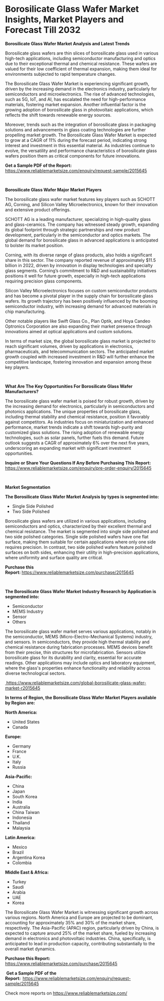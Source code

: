 <p><h1>Borosilicate Glass Wafer Market Insights, Market Players and Forecast Till 2032</h1></p><p><strong>Borosilicate Glass Wafer Market Analysis and Latest Trends</strong></p>
<p><p>Borosilicate glass wafers are thin slices of borosilicate glass used in various high-tech applications, including semiconductor manufacturing and optics due to their exceptional thermal and chemical resistance. These wafers are valued for their low coefficient of thermal expansion, making them ideal for environments subjected to rapid temperature changes.</p><p>The Borosilicate Glass Wafer Market is experiencing significant growth, driven by the increasing demand in the electronics industry, particularly for semiconductors and microelectronics. The rise of advanced technologies, such as 5G, IoT, and AI, has escalated the need for high-performance materials, fostering market expansion. Another influential factor is the growing adoption of borosilicate glass in photovoltaic applications, which reflects the shift towards renewable energy sources.</p><p>Moreover, trends such as the integration of borosilicate glass in packaging solutions and advancements in glass coating technologies are further propelling market growth. The Borosilicate Glass Wafer Market is expected to grow at a CAGR of 11% during the forecast period, indicating strong interest and investment in this essential material. As industries continue to evolve, the versatility and performance characteristics of borosilicate glass wafers position them as critical components for future innovations.</p></p>
<p><strong>Get a Sample PDF of the Report:&nbsp;</strong> <a href="https://www.reliablemarketsize.com/enquiry/request-sample/2015645?utm_campaign=1901&utm_medium=2&utm_source=Github&utm_content=ia&utm_term=11022025&utm_id=borosilicate-glass-wafer">https://www.reliablemarketsize.com/enquiry/request-sample/2015645</a></p>
<p>&nbsp;</p>
<p><strong>Borosilicate Glass Wafer Major Market Players</strong></p>
<p><p>The borosilicate glass wafer market features key players such as SCHOTT AG, Corning, and Silicon Valley Microelectronics, known for their innovation and extensive product offerings. </p><p>SCHOTT AG is a leading manufacturer, specializing in high-quality glass and glass-ceramics. The company has witnessed steady growth, expanding its global footprint through strategic partnerships and new product development, particularly in the semiconductor and optics markets. The global demand for borosilicate glass in advanced applications is anticipated to bolster its market position.</p><p>Corning, with its diverse range of glass products, also holds a significant share in this sector. The company reported revenue of approximately $11.5 billion in 2022, driven by innovation in display technologies and specialty glass segments. Corning’s commitment to R&D and sustainability initiatives positions it well for future growth, especially in high-tech applications requiring precision glass components.</p><p>Silicon Valley Microelectronics focuses on custom semiconductor products and has become a pivotal player in the supply chain for borosilicate glass wafers. Its growth trajectory has been positively influenced by the booming semiconductor industry, with increasing demand for advanced materials in chip manufacturing.</p><p>Other notable players like Swift Glass Co., Plan Optik, and Hoya Candeo Optronics Corporation are also expanding their market presence through innovations aimed at optical applications and custom solutions. </p><p>In terms of market size, the global borosilicate glass market is projected to reach significant volumes, driven by applications in electronics, pharmaceuticals, and telecommunication sectors. The anticipated market growth coupled with increased investment in R&D will further enhance the competitive landscape, fostering innovation and expansion among these key players.</p></p>
<p>&nbsp;</p>
<p><strong>What Are The Key Opportunities For Borosilicate Glass Wafer Manufacturers?</strong></p>
<p><p>The borosilicate glass wafer market is poised for robust growth, driven by the increasing demand for electronics, particularly in semiconductors and photonics applications. The unique properties of borosilicate glass, including thermal stability and chemical resistance, position it favorably against competitors. As industries focus on miniaturization and enhanced performance, market trends indicate a shift towards high-purity and customized glass solutions. The rising adoption of renewable energy technologies, such as solar panels, further fuels this demand. Future outlook suggests a CAGR of approximately 6% over the next five years, underscoring an expanding market with significant investment opportunities.</p></p>
<p><strong>Inquire or Share Your Questions If Any Before Purchasing This Report:</strong> <a href="https://www.reliablemarketsize.com/enquiry/pre-order-enquiry/2015645?utm_campaign=1901&utm_medium=2&utm_source=Github&utm_content=ia&utm_term=11022025&utm_id=borosilicate-glass-wafer">https://www.reliablemarketsize.com/enquiry/pre-order-enquiry/2015645</a></p>
<p>&nbsp;</p>
<p><strong>Market Segmentation</strong></p>
<p><strong>The Borosilicate Glass Wafer Market Analysis by types is segmented into:</strong></p>
<p><ul><li>Single Side Polished</li><li>Two Side Polished</li></ul></p>
<p><p>Borosilicate glass wafers are utilized in various applications, including semiconductors and optics, characterized by their excellent thermal and chemical resistance. The market is segmented into single side polished and two side polished categories. Single side polished wafers have one flat surface, making them suitable for certain applications where only one side requires precision. In contrast, two side polished wafers feature polished surfaces on both sides, enhancing their utility in high-precision applications, where uniformity and surface quality are critical.</p></p>
<p><strong>Purchase this Report:&nbsp;</strong><a href="https://www.reliablemarketsize.com/purchase/2015645?utm_campaign=1901&utm_medium=2&utm_source=Github&utm_content=ia&utm_term=11022025&utm_id=borosilicate-glass-wafer">https://www.reliablemarketsize.com/purchase/2015645</a></p>
<p>&nbsp;</p>
<p><strong>The Borosilicate Glass Wafer Market Industry Research by Application is segmented into:</strong></p>
<p><ul><li>Semiconductor</li><li>MEMS Industry</li><li>Sensor</li><li>Others</li></ul></p>
<p><p>The borosilicate glass wafer market serves various applications, notably in the semiconductor, MEMS (Micro-Electro-Mechanical Systems) industry, and sensors. In semiconductors, they provide high thermal stability and chemical resistance during fabrication processes. MEMS devices benefit from their precise, thin structures for microfabrication. Sensors utilize borosilicate glass for its durability and clarity, essential for accurate readings. Other applications may include optics and laboratory equipment, where the glass's properties enhance functionality and reliability across diverse technological sectors.</p></p>
<p><a href="https://www.reliablemarketsize.com/global-borosilicate-glass-wafer-market-r2015645?utm_campaign=1901&utm_medium=2&utm_source=Github&utm_content=ia&utm_term=11022025&utm_id=borosilicate-glass-wafer">&nbsp;https://www.reliablemarketsize.com/global-borosilicate-glass-wafer-market-r2015645</a></p>
<p><strong>In terms of Region, the Borosilicate Glass Wafer Market Players available by Region are:</strong></p>
<p>
    <p> <strong> North America: </strong>
        <ul>
            <li>United States</li>
            <li>Canada</li>
        </ul>
        </p> 
    <p> <strong> Europe: </strong>
        <ul>
            <li>Germany</li>
            <li>France</li>
            <li>U.K.</li>
            <li>Italy</li>
            <li>Russia</li>
        </ul>
        </p> 
    <p> <strong> Asia-Pacific: </strong>
        <ul>
            <li>China</li>
            <li>Japan</li>
            <li>South Korea</li>
            <li>India</li>
            <li>Australia</li>
            <li>China Taiwan</li>
            <li>Indonesia</li>
            <li>Thailand</li>
            <li>Malaysia</li>
        </ul>
        </p> 
    <p> <strong> Latin America: </strong>
        <ul>
            <li>Mexico</li>
            <li>Brazil</li>
            <li>Argentina Korea</li>
            <li>Colombia</li>
        </ul>
        </p> 
    <p> <strong> Middle East & Africa: </strong>
        <ul>
            <li>Turkey</li>
            <li>Saudi</li>
            <li>Arabia</li>
            <li>UAE</li>
            <li>Korea</li>
        </ul>
    </p>
    </p>
<p><p>The Borosilicate Glass Wafer Market is witnessing significant growth across various regions. North America and Europe are projected to be dominant, accounting for approximately 35% and 30% of the market share, respectively. The Asia-Pacific (APAC) region, particularly driven by China, is expected to capture around 25% of the market share, fueled by increasing demand in electronics and photovoltaic industries. China, specifically, is anticipated to lead in production capacity, contributing substantially to the overall market dynamics.</p></p>
<p><strong>Purchase this Report: </strong><a href="https://www.reliablemarketsize.com/purchase/2015645?utm_campaign=1901&utm_medium=2&utm_source=Github&utm_content=ia&utm_term=11022025&utm_id=borosilicate-glass-wafer">https://www.reliablemarketsize.com/purchase/2015645</a></p>
<p>&nbsp;<strong>Get a Sample PDF of the Report:&nbsp;&nbsp;</strong><a href="https://www.reliablemarketsize.com/enquiry/request-sample/2015645?utm_campaign=1901&utm_medium=2&utm_source=Github&utm_content=ia&utm_term=11022025&utm_id=borosilicate-glass-wafer">https://www.reliablemarketsize.com/enquiry/request-sample/2015645</a></p>
<p><strong></strong></p>
<p>Check more reports on <a href="https://www.reliablemarketsize.com/?utm_campaign=1901&utm_medium=2&utm_source=Github&utm_content=ia&utm_term=11022025&utm_id=borosilicate-glass-wafer">https://www.reliablemarketsize.com/</a></p>